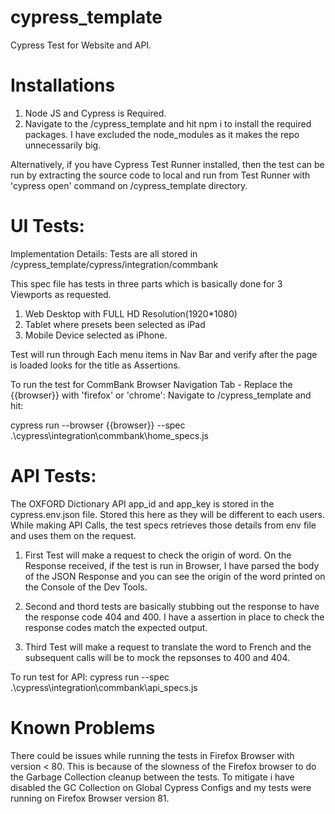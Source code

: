 # cypress_template
Cypress Test for Website and API. 


# Installations
1. Node JS and Cypress is Required.
2. Navigate to the /cypress_template and hit npm i to install the required packages. I have excluded the node_modules as it makes the repo unnecessarily big. 

Alternatively, if you have Cypress Test Runner installed, then the test can be run by extracting the source code to local and run from Test Runner with 'cypress open' command on /cypress_template directory. 

# UI Tests: 
Implementation Details: 
Tests are all stored in /cypress_template/cypress/integration/commbank 

This spec file has tests in three parts which is basically done for 3 Viewports as requested. 
1. Web Desktop with FULL HD Resolution(1920*1080)
2. Tablet where presets been selected as iPad
3. Mobile Device selected as iPhone. 

Test will run through Each menu items in Nav Bar and verify after the page is loaded looks for the title as Assertions. 

To run the test for CommBank Browser Navigation Tab - Replace the {{browser}} with 'firefox' or 'chrome': 
Navigate to /cypress_template and hit: 

cypress run --browser {{browser}} --spec .\cypress\integration\commbank\home_specs.js 


# API Tests: 
The OXFORD Dictionary API app_id and app_key is stored in the cypress.env.json file. Stored this here as they will be different to each users. While making API Calls, the test specs retrieves those details from env file and uses them on the request. 

1. First Test will make a request to check the origin of word. 
   On the Response received, if the test is run in Browser, I have parsed the body of the JSON Response and you can see the origin of the word printed on the Console of the Dev    Tools. 
2. Second and thord tests are basically stubbing out the response to have the response code 404 and 400. I have a assertion in place to check the response codes match the expected output. 

3. Third Test will make a request to translate the word to French and the subsequent calls will be to mock the repsonses to 400 and 404. 

To run test for API: 
cypress run --spec .\cypress\integration\commbank\api_specs.js

# Known Problems
There could be issues while running the tests in Firefox Browser with version < 80. This is because of the slowness of the Firefox browser to do the Garbage Collection cleanup between the tests. To mitigate i have disabled the GC Collection on Global Cypress Configs and my tests were running on Firefox Browser version 81. 


